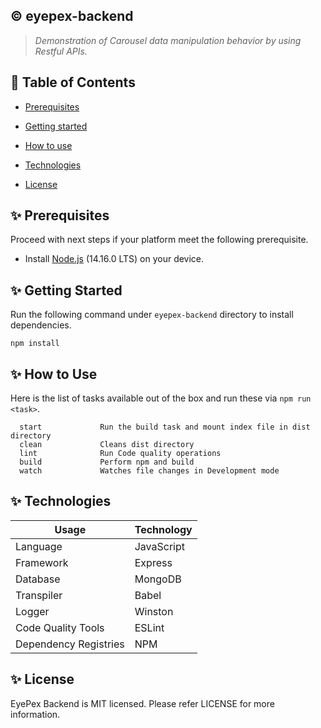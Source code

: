 ## :copyright: eyepex-backend
> _Demonstration of Carousel data manipulation behavior by using Restful APIs._

## :book: Table of Contents
   <!-- START doctoc generated TOC please keep comment here to allow auto update -->
   <!-- DON'T EDIT THIS SECTION, INSTEAD RE-RUN doctoc TO UPDATE -->

- [Prerequisites](#sparkles-prerequisites)
- [Getting started](#sparkles-getting-started)
- [How to use](#sparkles-how-to-use)
- [Technologies](#sparkles-technologies)
- [License](#sparkles-license)

   <!-- END doctoc generated TOC please keep comment here to allow auto update -->

## :sparkles: Prerequisites

Proceed with next steps if your platform meet the following prerequisite.

- Install [Node.js](https://nodejs.org/en/) (14.16.0 LTS) on your device.

## :sparkles: Getting Started
Run the following command under `eyepex-backend` directory to install dependencies.
 ```
 npm install
 ```

## :sparkles: How to Use

Here is the list of tasks available out of the box and run these via `npm run <task>`.
 ```
   start             Run the build task and mount index file in dist directory
   clean             Cleans dist directory
   lint              Run Code quality operations 
   build             Perform npm and build
   watch             Watches file changes in Development mode
 ```

## :sparkles: Technologies

Usage          	            | Technology
 --------------------------	| --------------------------
Language              | JavaScript
Framework     	      | Express
Database              | MongoDB
Transpiler            | Babel
Logger                | Winston
Code Quality Tools    | ESLint
Dependency Registries | NPM

## :sparkles: License

EyePex Backend is MIT licensed. Please refer LICENSE for more information.
